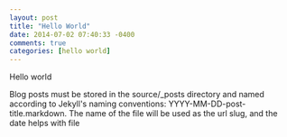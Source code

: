 ```yaml
---
layout: post
title: "Hello World"
date: 2014-07-02 07:40:33 -0400
comments: true
categories: [hello world]
---
```


Hello world
<!--more-->
Blog posts must be stored in the source/_posts directory and named according to Jekyll's naming conventions: YYYY-MM-DD-post-title.markdown. The name of the file will be used as the url slug, and the date helps with file
